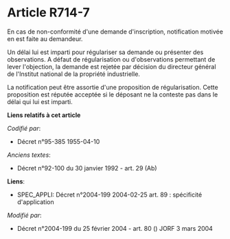 # Article R714-7

En cas de non-conformité d'une demande d'inscription, notification motivée en est faite au demandeur.

Un délai lui est imparti pour régulariser sa demande ou présenter des observations. A défaut de régularisation ou
d'observations permettant de lever l'objection, la demande est rejetée par décision du directeur général de l'Institut
national de la propriété industrielle.

La notification peut être assortie d'une proposition de régularisation. Cette proposition est réputée acceptée si le déposant
ne la conteste pas dans le délai qui lui est imparti.

**Liens relatifs à cet article**

_Codifié par_:

  - Décret n°95-385 1955-04-10

_Anciens textes_:

  - Décret n°92-100 du 30 janvier 1992 - art. 29 (Ab)

**Liens**:

  - SPEC_APPLI: Décret n°2004-199 2004-02-25 art. 89 : spécificité d'application

_Modifié par_:

  - Décret n°2004-199 du 25 février 2004 - art. 80 () JORF 3 mars 2004
